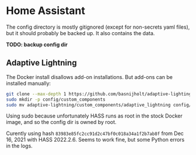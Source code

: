 Home Assistant
==============

The config directory is mostly gitignored (except for non-secrets yaml files), but it should probably be backed up. It also contains the data.

**TODO: backup config dir**

## Adaptive Lightning
The Docker install disallows add-on installations. But add-ons can be installed manually:

```bash
git clone --max-depth 1 https://github.com/basnijholt/adaptive-lighting
sudo mkdir -p config/custom_components
sudo mv adaptive-lightning/custom_components/adaptive_lightning config/custom_components/
```
Using sudo because unfortunately HASS runs as root in the stock Docker image, and so the config dir is owned by root.

Curently using hash `83983e85fc2cc91d2c47bf0c018a34a1f2b7ab8f` from Dec 16, 2021 with HASS 2022.2.6.
Seems to work fine, but some Python errors in the logs.

